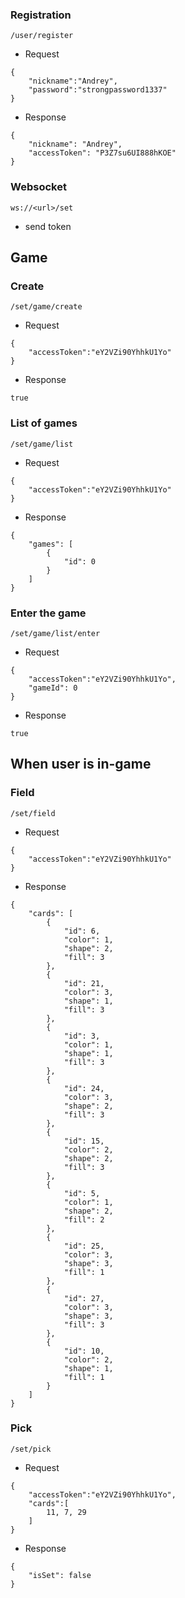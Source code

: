 ### Registration
```/user/register```

+ Request
```
{
    "nickname":"Andrey",
    "password":"strongpassword1337"
}
```

+ Response
```
{
    "nickname": "Andrey",
    "accessToken": "P3Z7su6UI888hKOE"
}
```

### Websocket
```ws://<url>/set```

+ send token

## Game
### Create
```/set/game/create```

+ Request
```
{
    "accessToken":"eY2VZi90YhhkU1Yo"
}
```

+ Response
```
true
```

### List of games
```/set/game/list```

+ Request
```
{
    "accessToken":"eY2VZi90YhhkU1Yo"
}
```

+ Response
```
{
    "games": [
        {
            "id": 0
        }
    ]
}
```

### Enter the game
```/set/game/list/enter```

+ Request
```
{
    "accessToken":"eY2VZi90YhhkU1Yo",
    "gameId": 0
}
```

+ Response
```
true
```

## When user is in-game

### Field
```/set/field```

+ Request
```
{
    "accessToken":"eY2VZi90YhhkU1Yo"
}
```

+ Response
```
{
    "cards": [
        {
            "id": 6,
            "color": 1,
            "shape": 2,
            "fill": 3
        },
        {
            "id": 21,
            "color": 3,
            "shape": 1,
            "fill": 3
        },
        {
            "id": 3,
            "color": 1,
            "shape": 1,
            "fill": 3
        },
        {
            "id": 24,
            "color": 3,
            "shape": 2,
            "fill": 3
        },
        {
            "id": 15,
            "color": 2,
            "shape": 2,
            "fill": 3
        },
        {
            "id": 5,
            "color": 1,
            "shape": 2,
            "fill": 2
        },
        {
            "id": 25,
            "color": 3,
            "shape": 3,
            "fill": 1
        },
        {
            "id": 27,
            "color": 3,
            "shape": 3,
            "fill": 3
        },
        {
            "id": 10,
            "color": 2,
            "shape": 1,
            "fill": 1
        }
    ]
}
```

### Pick

```/set/pick```

+ Request
```
{
    "accessToken":"eY2VZi90YhhkU1Yo",
    "cards":[
        11, 7, 29
    ]
}
```

+ Response
```
{
    "isSet": false
}
```